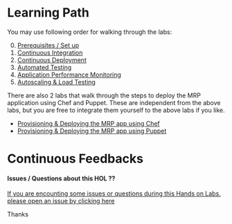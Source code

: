 # Learning Path

You may use following order for walking through the labs:

0. [Prerequisites / Set up](https://github.com/Microsoft/PartsUnlimitedMRP/tree/master/docs/HOL_Set-Up-MRP)
1. [Continuous Integration](https://github.com/Microsoft/PartsUnlimitedMRP/tree/master/docs/HOL_Continuous-Integration)
2. [Continuous Deployment](https://github.com/Microsoft/PartsUnlimitedMRP/tree/master/docs/HOL_Continuous-Deployment)
3. [Automated Testing](https://github.com/Microsoft/PartsUnlimitedMRP/tree/master/docs/HOL_Automated-Testing)
4. [Application Performance Monitoring](https://github.com/Microsoft/PartsUnlimitedMRP/tree/master/docs/HOL_Application-Performance-Monitoring)
5. [Autoscaling & Load Testing](https://github.com/Microsoft/PartsUnlimitedMRP/tree/master/docs/HOL_Autoscaling-Load-Testing)

There are also 2 labs that walk through the steps to deploy the MRP application using Chef and Puppet. These are independent from the above labs, but you are free to integrate them yourself to the above labs if you like.

- [Provisioning & Deploying the MRP app using Chef](https://github.com/OguzPastirmaci/PartsUnlimitedMRP/tree/master/docs/HOL_Deploying-Using-Chef)
- [Provisioning & Deploying the MRP app using Puppet](https://github.com/OguzPastirmaci/PartsUnlimitedMRP/tree/master/docs/HOL_Deploying-Using-Puppet)


# Continuous Feedbacks

#### Issues / Questions about this HOL ??

[If you are encounting some issues or questions during this Hands on Labs, please open an issue by clicking here](https://github.com/Microsoft/PartsUnlimitedMRP/issues)

Thanks
